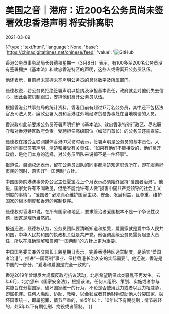# 美国之音｜港府：近200名公务员尚未签署效忠香港声明 将安排离职

2021-03-09

[{'type': 'text/html', 'language': None, 'base': 'https://chinadigitaltimes.net/chinese/feed', 'value': '![GitHub](https://chinadigitaltimes.net/chinese/files/2021/03/image-1615276685609.png)

香港公务员事务局局长聂德权星期一（3月8日）表示，有100多至200名公务员没有签署拥护《基本法》和效忠香港特区的声明，这些人或需离开公务员队伍。

他还表示，目前尚未掌握未签声明公务员的具体数字及所属部门。

聂德权说，若公务员拒绝签署声明以接纳及承担基本责任，政府就会对他们失去信心，因此会按机制跟进，安排他们离开公务员队伍。

根据香港公共事务局的统计资料，香港目前有超过17万名公务员，其中还不包括法官及司法人员、廉政公署人员和香港驻外地经济贸易办事处在当地聘请的人员。

香港政府此前要求公务员签署声明拥护《基本法》、效忠香港特别行政区、尽忠职守和对香港特区政府负责。受聘担任高级职位（如部门首长）的公务员还需宣誓。

聂德权在接受互联网媒体香港01采访时表示，签署声明是公务员的基本责任。大部分同事已签署声明，清楚和接受有关责任，“如果有他们不能接受的，他们离开政府，是他们本身的选择，对公务员团队来说都不是一件坏事”。

报道说，聂德权还表示，留在公务员团队的同事都清楚知道职责所在，即在服务好市民的同时，落实好“一国两制”方针。

中国国务院港澳事务办公室主任夏宝龙上个月表示必须始终坚持“爱国者治港”。他说，国家允许有不同政见，但绝不能允许有人做“损害中国共产党领导的社会主义制度的事情”。“爱国者” 必须真心维护国家主权、安全、发展利益，且尊重、维护国家的根本制度和香港的宪制秩序。

聂德权对香港01说，在所有国家和地区，要求管治者爱国根本不是一个争议性议题，因这是理所当然的。

报道还说，聂德权认为，公务员团队要清晰知道和接受，爱国家就是爱中华人民共和国，中华人民共和国的执政机关就是共产党。他强调高级公务员需负起更大责任，所以在准确理解和贯彻“一国两制”的方针上更为重要。

中国国务委员兼外交部长王毅星期日表示，完善香港特区选举制度，是落实“爱国者治港”，推进“一国两制”事业、保持香港长治久安的实际需要”。他还说，香港是中国的一部分，“爱港和爱国是完全一致的”。

香港2019年曾爆发大规模反政府抗议活动，北京希望确保此类骚乱不再发生。去年6月，北京颁布《国家安全法》，根据该法，任何人组织、策划、实施或者参与实施旨在分裂国家、破坏国家统一的行为，不论是否使用武力或者以武力相威胁，即属犯罪。任何人煽动、协助、教唆、以金钱或者其他财物资助他人分裂国家、破坏国家统一，即属犯罪，情节严重的，处5年以上、10年以下有期徒刑；情节较轻的，处5年以下有期徒刑、拘役或者管制。'}]